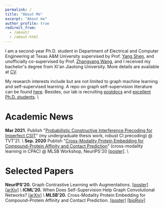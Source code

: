 ```yaml
---
permalink: /
title: "About Me"
excerpt: "About me"
author_profile: true
redirect_from: 
  - /about/
  - /about.html
---
```


I am a second-year Ph.D. student in Department of Electrical and Computer Engineering at Texas A&M University supervised by Prof. [Yang Shen](https://shen-lab.github.io), and unofficially co-supervised by Prof. [Zhangyang Wang](https://www.atlaswang.com), and I received my bachelor's degree from Xi'an Jiaotong University. More details are available at [CV](https://yyou1996.github.io/files/yuning_cv.pdf).

My research interests include but are not limited to graph machine learning and self-supervised learning. A repo on graph self-supervision literature can be found [here](https://github.com/ChandlerBang/awesome-self-supervised-gnn). Besides, our lab is recruiting [postdocs](https://shen-lab.github.io/positions-201712.pdf) and [excellent Ph.D. students](https://shen-lab.github.io/Positions-TAMU-ECE-Shen.pdf). \\
<br />

Academic News
=====
**Mar 2021.** Publish "[Probabilistic Constructive Interference Precoding for Imperfect CSIT](https://ieeexplore.ieee.org/document/9374108)" (my undergraduate thesis work, robust CI precoding) @ TVT'21. \\
**Sep. 2020** Publish "[Cross-Modality Protein Embedding for Compound-Protein Affinity and Contact Prediction](https://www.biorxiv.org/content/10.1101/2020.11.29.403162v1)" (cross-modality learning in CPAC) @ MLSB Workshop, NeurIPS'20 [[poster]](https://yyou1996.github.io/files/mlsb2020_cpac_poster.pdf). \\
<br />

Selected Papers
=====
**NeurIPS'20.** Graph Contrastive Learning with Augmentations. [[poster]](https://yyou1996.github.io/files/neurips2020_graphcl_poster.pdf) [[arXiv]](https://arxiv.org/abs/2010.13902) \\
**ICML'20.** When Does Self-Supervision Help Graph Convolutional Networks? [[arXiv]](https://arxiv.org/abs/2006.09136) \\
**MLSB'20.** Cross-Modality Protein Embedding for Compound-Protein Affinity and Contact Prediction. [[poster]](https://yyou1996.github.io/files/mlsb2020_cpac_poster.pdf) [[bioRxiv]](https://www.biorxiv.org/content/10.1101/2020.11.29.403162v1)
